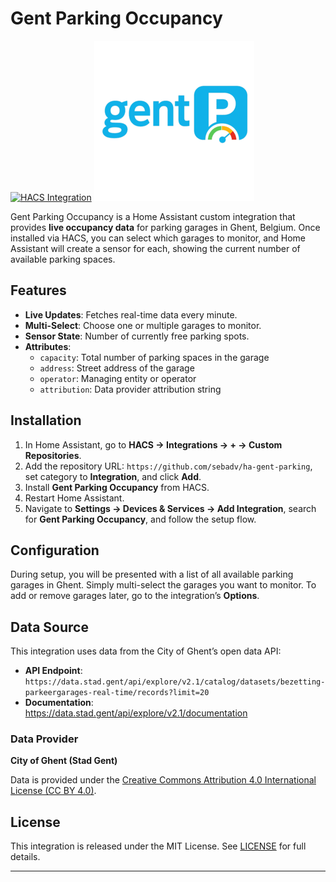 # Gent Parking Occupancy

[![HACS Integration][hacs_badge]](https://github.com/hacs)
![Parkeerbezetting Gent Logo](custom_components/gent_parking/logo.png)


Gent Parking Occupancy is a Home Assistant custom integration that provides **live occupancy data** for parking garages in Ghent, Belgium. Once installed via HACS, you can select which garages to monitor, and Home Assistant will create a sensor for each, showing the current number of available parking spaces.

## Features

- **Live Updates**: Fetches real-time data every minute.  
- **Multi-Select**: Choose one or multiple garages to monitor.  
- **Sensor State**: Number of currently free parking spots.  
- **Attributes**:  
  - `capacity`: Total number of parking spaces in the garage  
  - `address`: Street address of the garage  
  - `operator`: Managing entity or operator  
  - `attribution`: Data provider attribution string  

## Installation

1. In Home Assistant, go to **HACS → Integrations → + → Custom Repositories**.  
2. Add the repository URL: `https://github.com/sebadv/ha-gent-parking`, set category to **Integration**, and click **Add**.  
3. Install **Gent Parking Occupancy** from HACS.  
4. Restart Home Assistant.  
5. Navigate to **Settings → Devices & Services → Add Integration**, search for **Gent Parking Occupancy**, and follow the setup flow.  

## Configuration

During setup, you will be presented with a list of all available parking garages in Ghent. Simply multi-select the garages you want to monitor. To add or remove garages later, go to the integration’s **Options**.

## Data Source

This integration uses data from the City of Ghent’s open data API:

- **API Endpoint**:  
  `https://data.stad.gent/api/explore/v2.1/catalog/datasets/bezetting-parkeergarages-real-time/records?limit=20`  
- **Documentation**:  
  https://data.stad.gent/api/explore/v2.1/documentation  

### Data Provider

**City of Ghent (Stad Gent)**

Data is provided under the [Creative Commons Attribution 4.0 International License (CC BY 4.0)](https://creativecommons.org/licenses/by/4.0/).

## License

This integration is released under the MIT License. See [LICENSE](LICENSE) for full details.

---

[hacs_badge]: https://img.shields.io/badge/HACS-Default-orange.svg
